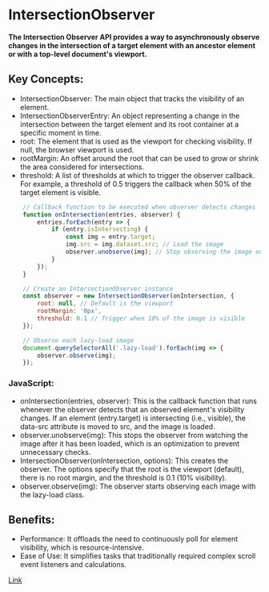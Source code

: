 # IntersectionObserver

**The Intersection Observer API provides a way to asynchronously observe changes in the intersection of a target element with an ancestor element or with a top-level document's viewport.**

## Key Concepts:
- IntersectionObserver: The main object that tracks the visibility of an element.
- IntersectionObserverEntry: An object representing a change in the intersection between the target element and its root container at a specific moment in time.
- root: The element that is used as the viewport for checking visibility. If null, the browser viewport is used.
- rootMargin: An offset around the root that can be used to grow or shrink the area considered for intersections.
- threshold: A list of thresholds at which to trigger the observer callback. For example, a threshold of 0.5 triggers the callback when 50% of the target element is visible.

```js
    // Callback function to be executed when observer detects changes
    function onIntersection(entries, observer) {
        entries.forEach(entry => {
            if (entry.isIntersecting) {
                const img = entry.target;
                img.src = img.dataset.src; // Load the image
                observer.unobserve(img); // Stop observing the image once it's loaded
            }
        });
    }

    // Create an IntersectionObserver instance
    const observer = new IntersectionObserver(onIntersection, {
        root: null, // Default is the viewport
        rootMargin: '0px',
        threshold: 0.1 // Trigger when 10% of the image is visible
    });

    // Observe each lazy-load image
    document.querySelectorAll('.lazy-load').forEach(img => {
        observer.observe(img);
    });
```
### JavaScript:

- onIntersection(entries, observer): This is the callback function that runs whenever the observer detects that an observed element's visibility changes. If an element (entry.target) is intersecting (i.e., visible), the data-src attribute is moved to src, and the image is loaded.
- observer.unobserve(img): This stops the observer from watching the image after it has been loaded, which is an optimization to prevent unnecessary checks.
- IntersectionObserver(onIntersection, options): This creates the observer. The options specify that the root is the viewport (default), there is no root margin, and the threshold is 0.1 (10% visibility).
- observer.observe(img): The observer starts observing each image with the lazy-load class.


## Benefits:
- Performance: It offloads the need to continuously poll for element visibility, which is resource-intensive.
- Ease of Use: It simplifies tasks that traditionally required complex scroll event listeners and calculations.
  
[Link](https://developer.mozilla.org/en-US/docs/Web/API/Intersection_Observer_API)
